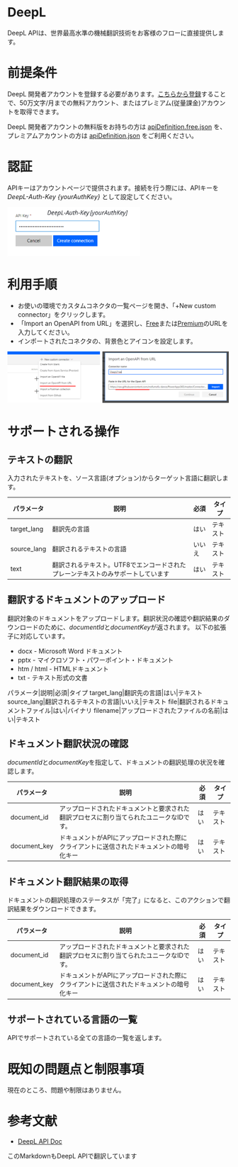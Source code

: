 # DeepL

DeepL APIは、世界最高水準の機械翻訳技術をお客様のフローに直接提供します。

# 前提条件

DeepL 開発者アカウントを登録する必要があります。[こちらから登録](https://www.deepl.com/pro-api?cta=header-pro/)することで、50万文字/月までの無料アカウント、またはプレミアム(従量課金)アカウントを取得できます。

DeepL 開発者アカウントの無料版をお持ちの方は [apiDefinition.free.json](./apiDefinition.free.json) を、プレミアムアカウントの方は [apiDefinition.json](./apiDefinition.json) をご利用ください。

# 認証

APIキーはアカウントページで提供されます。接続を行う際には、APIキーを *DeepL-Auth-Key {yourAuthKey}* として設定してください。

<img src="./media/apikey.png" alt="apikey" width="300px"/>

# 利用手順

* お使いの環境でカスタムコネクタの一覧ページを開き、「+New custom connector」をクリックします。
* 「Import an OpenAPI from URL」を選択し、[Free](https://raw.githubusercontent.com/mofumofu-dance/PowerApps365/master/Connectors/DeepL/apiDefinition.free.json)または[Premium](https://raw.githubusercontent.com/mofumofu-dance/PowerApps365/master/Connectors/DeepL/apiDefinition.json)のURLを入力してください。
* インポートされたコネクタの、背景色とアイコンを設定します。

<img src="./media/create_connector.png" alt="apikey" width="500px"/>

# サポートされる操作

## テキストの翻訳

入力されたテキストを、ソース言語(オプション)からターゲット言語に翻訳します。

パラメータ|説明|必須|タイプ
---|---|---|---
target_lang|翻訳先の言語|はい|テキスト
source_lang|翻訳されるテキストの言語|いいえ|テキスト
text|翻訳されるテキスト。UTF8でエンコードされたプレーンテキストのみサポートしています|はい|テキスト

## 翻訳するドキュメントのアップロード

翻訳対象のドキュメントをアップロードします。翻訳状況の確認や翻訳結果のダウンロードのために、*documentId*と*documentKey*が返されます。
以下の拡張子に対応しています。
- docx - Microsoft Word ドキュメント
- pptx - マイクロソフト・パワーポイント・ドキュメント
- htm / html - HTMLドキュメント
- txt - テキスト形式の文書

パラメータ|説明|必須|タイプ
target_lang|翻訳先の言語|はい|テキスト
source_lang|翻訳されるテキストの言語|いいえ|テキスト
file|翻訳されるドキュメントファイル|はい|バイナリ
filename|アップロードされたファイルの名前|はい|テキスト

## ドキュメント翻訳状況の確認
*documentId*と*documentKey*を指定して、ドキュメントの翻訳処理の状況を確認します。

パラメータ|説明|必須|タイプ
---|---|---|---
document_id|アップロードされたドキュメントと要求された翻訳プロセスに割り当てられたユニークなIDです。|はい|テキスト
document_key|ドキュメントがAPIにアップロードされた際にクライアントに送信されたドキュメントの暗号化キー|はい|テキスト

## ドキュメント翻訳結果の取得

ドキュメントの翻訳処理のステータスが「完了」になると、このアクションで翻訳結果をダウンロードできます。

パラメータ|説明|必須|タイプ
---|---|---|---
document_id|アップロードされたドキュメントと要求された翻訳プロセスに割り当てられたユニークなIDです。|はい|テキスト
document_key|ドキュメントがAPIにアップロードされた際にクライアントに送信されたドキュメントの暗号化キー|はい|テキスト

## サポートされている言語の一覧

APIでサポートされている全ての言語の一覧を返します。

# 既知の問題点と制限事項

現在のところ、問題や制限はありません。

# 参考文献

- [DeepL API Doc](https://www.deepl.com/docs-api)

このMarkdownもDeepL APIで翻訳しています
